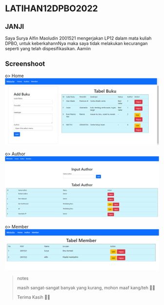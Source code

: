 # LATIHAN12DPBO2022

## JANJI
Saya Surya Alfin Maoludin 2001521 mengerjakan LP12 dalam mata kuliah DPBO, untuk keberkahannNya maka saya tidak melakukan kecurangan seperti yang telah dispesifikasikan. Aamiin

## Screenshoot
o> Home <br>
<img src="https://github.com/Alfinnnnn/LATIHAN11DPBO2022/blob/main/SS/1%20-%20HOME.png"> <br>
<br> o> Author <br>
<img src="https://github.com/Alfinnnnn/LATIHAN11DPBO2022/blob/main/SS/2%20-%20author.png"> <br>
<br> o> Member <br>
<img src="https://github.com/Alfinnnnn/LATIHAN11DPBO2022/blob/main/SS/3%20-%20member.png"> <br>

> notes
> 
> masih sangat-sangat banyak yang kurang, mohon maaf kang/teh 🙏🏻
> 
> Terima Kasih 🙏🏻
